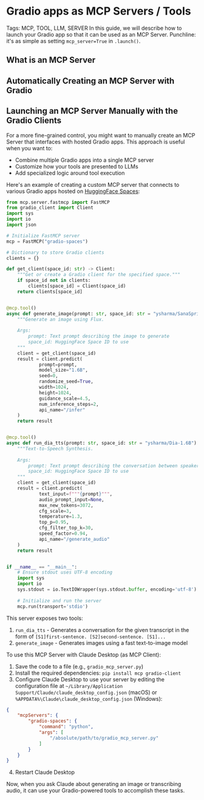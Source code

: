 # Gradio apps as MCP Servers / Tools
Tags: MCP, TOOL, LLM, SERVER
In this guide, we will describe how to launch your Gradio app so that it can be used as an MCP Server. Punchline: it's as simple as setting `mcp_server=True` in `.launch()`.

## What is an MCP Server

## Automatically Creating an MCP Server with Gradio

## Launching an MCP Server Manually with the Gradio Clients

For a more fine-grained control, you might want to manually create an MCP Server that interfaces with hosted Gradio apps. This approach is useful when you want to:

- Combine multiple Gradio apps into a single MCP server
- Customize how your tools are presented to LLMs
- Add specialized logic around tool execution

Here's an example of creating a custom MCP server that connects to various Gradio apps hosted on [HuggingFace Spaces](https://huggingface.co/spaces):

```python
from mcp.server.fastmcp import FastMCP
from gradio_client import Client
import sys
import io
import json 

# Initialize FastMCP server
mcp = FastMCP("gradio-spaces")

# Dictionary to store Gradio clients
clients = {}

def get_client(space_id: str) -> Client:
    """Get or create a Gradio client for the specified space."""
    if space_id not in clients:
        clients[space_id] = Client(space_id)
    return clients[space_id]


@mcp.tool()
async def generate_image(prompt: str, space_id: str = "ysharma/SanaSprint") -> str:
    """Generate an image using Flux.
    
    Args:
        prompt: Text prompt describing the image to generate
        space_id: HuggingFace Space ID to use 
    """
    client = get_client(space_id)
    result = client.predict(
            prompt=prompt,
            model_size="1.6B",
            seed=0,
            randomize_seed=True,
            width=1024,
            height=1024,
            guidance_scale=4.5,
            num_inference_steps=2,
            api_name="/infer"
    )
    return result


@mcp.tool()
async def run_dia_tts(prompt: str, space_id: str = "ysharma/Dia-1.6B") -> str:
    """Text-to-Speech Synthesis.
    
    Args:
        prompt: Text prompt describing the conversation between speakers S1, S2
        space_id: HuggingFace Space ID to use 
    """
    client = get_client(space_id)
    result = client.predict(
            text_input=f"""{prompt}""",
            audio_prompt_input=None, 
            max_new_tokens=3072,
            cfg_scale=3,
            temperature=1.3,
            top_p=0.95,
            cfg_filter_top_k=30,
            speed_factor=0.94,
            api_name="/generate_audio"
    )
    return result


if __name__ == "__main__":
    # Ensure stdout uses UTF-8 encoding
    import sys
    import io
    sys.stdout = io.TextIOWrapper(sys.stdout.buffer, encoding='utf-8')
    
    # Initialize and run the server
    mcp.run(transport='stdio')

```

This server exposes two tools:
1. `run_dia_tts` - Generates a conversation for the given transcript in the form of `[S1]first-sentence. [S2]second-sentence. [S1]...`
2. `generate_image` - Generates images using a fast text-to-image model

To use this MCP Server with Claude Desktop (as MCP Client):

1. Save the code to a file (e.g., `gradio_mcp_server.py`)
2. Install the required dependencies: `pip install mcp gradio-client`
3. Configure Claude Desktop to use your server by editing the configuration file at `~/Library/Application Support/Claude/claude_desktop_config.json` (macOS) or `%APPDATA%\Claude\claude_desktop_config.json` (Windows):

```json
{
    "mcpServers": {
        "gradio-spaces": {
            "command": "python",
            "args": [
                "/absolute/path/to/gradio_mcp_server.py"
            ]
        }
    }
}
```

4. Restart Claude Desktop

Now, when you ask Claude about generating an image or transcribing audio, it can use your Gradio-powered tools to accomplish these tasks.

